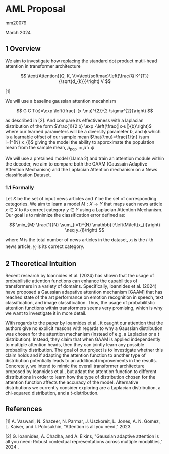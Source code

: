 # AML Proposal 

mm20079

March 2024

## 1 Overview

We aim to investigate how replacing the standard dot product mutli-head attention in transformer architecture

$$
\text{Attention}(Q, K, V)=\text{softmax}\left(\frac{Q K^{T}}{\sqrt{d_{k}}}\right) V
$$

$[1]$

We will use a baseline gaussian attention mecahnism

$$
G C T(x)=\exp \left(\frac{-(x-\mu)^{2}}{2 \sigma^{2}}\right)
$$

as described in [2]. And compare its effectiveness with a laplacian distribution of the form $\frac{1}{2 b} \exp -\left(\frac{|x-u|}{b}\right)$ where our learned parameters will be a diversity parameter $b$, and $\phi$ which is a learnable offset of our sample mean $\hat{\mu}=\frac{1}{n} \sum i=1^{N} x_{i}$ giving the model the ability to approximate the population mean from the sample mean, $\mu_{\text {pop }}=\hat{\mu}+\phi$

We will use a pretained model (Llama 2) and train an attention module within the decoder, we aim to compare both the GAAM (Gaussain Adaptive Attention Mechanism) and the Laplacian Attention mechanism on a News classification Dataset.

### 1.1 Formally

Let $X$ be the set of input news articles and $Y$ be the set of corresponding categories. We aim to learn a model $M: X \rightarrow Y$ that maps each news article $x \in X$ to its correct category $y \in Y$ using a Laplacian Attention Mechanism. Our goal is to minimize the classification error defined as:

$$
\min_{M} \frac{1}{N} \sum_{i=1}^{N} \mathbb{I}\left(M\left(x_{i}\right) \neq y_{i}\right)
$$

where $N$ is the total number of news articles in the dataset, $x_{i}$ is the $i$-th news article, $y_{i}$ is its correct category.

## 2 Theoretical Intuition

Recent research by Ioannides et al. (2024) has shown that the usage of probabilistic attention functions can enhance the capabilities of transformers in a variety of domains. Specifically, Ioannides et al. (2024) have proposed a Gaussian adapative attention mechanism [GAAM] that has reached state of the art performance on emotion recognition in speech, text classification, and image classification. Thus, the usage of probabilitstic attention functions within transformers seems very promising, which is why we want to investigate it in more detail.

With regards to the paper by Ioannides et al., it caught our attention that the authors give no explicit reasons with regards to why a Gaussian distribution was chosen for the attention mechanism (instead of e.g. a Laplacian or a $t$ distribution). Instead, they claim that when GAAM is applied independently to multiple attention heads, then they can jointly learn any possible probability distribution. The goal of our project is to investigate whether this claim holds and if adapting the attention function to another type of distribution potentially leads to an additional improvements in the results. Concretely, we intend to mimic the overall transformer architecture proposed by Ioannides et al., but adapt the attention function to different distributions in order to learn how the type of distribution chosen for the attention function affects the accuracy of the model. Alternative distributions we currently consider exploring are a Laplacian distribution, a chi-squared distribution, and a $t$-distribution.

## References

[1] A. Vaswani, N. Shazeer, N. Parmar, J. Uszkoreit, L. Jones, A. N. Gomez, L. Kaiser, and I. Polosukhin, "Attention is all you need," 2023.

[2] G. Ioannides, A. Chadha, and A. Elkins, "Gaussian adaptive attention is all you need: Robust contextual representations across multiple modalities," 2024 .

